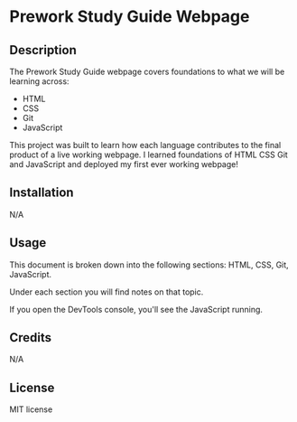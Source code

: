 # Prework Study Guide Webpage

## Description

The Prework Study Guide webpage covers foundations to what we will be learning across:
- HTML
- CSS
- Git
- JavaScript

This project was built to learn how each language contributes to the final product of a live working webpage.
I learned foundations of HTML CSS Git and JavaScript and deployed my first ever working webpage!

## Installation

N/A

## Usage

This document is broken down into the following sections: HTML, CSS, Git, JavaScript.

Under each section you will find notes on that topic.

If you open the DevTools console, you'll see the JavaScript running.

## Credits

N/A

## License

MIT license
